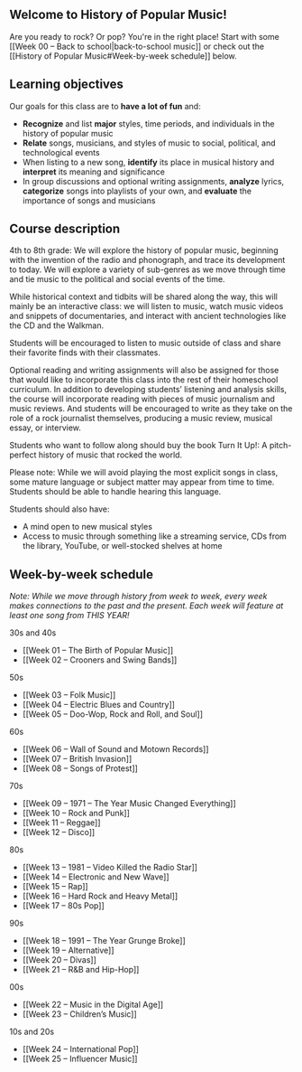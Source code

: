 ## Welcome to History of Popular Music!

Are you ready to rock? Or pop? You're in the right place! Start with some [[Week 00 – Back to school|back-to-school music]] or check out the [[History of Popular Music#Week-by-week schedule]] below.

## Learning objectives
Our goals for this class are to **have a lot of fun** and:
 - **Recognize** and list **major** styles, time periods, and individuals in the history of popular music
 - **Relate** songs, musicians, and styles of music to social, political, and technological events
 - When listing to a new song, **identify** its place in musical history and **interpret** its meaning and significance
 - In group discussions and optional writing assignments, **analyze** lyrics, **categorize** songs into playlists of your own, and **evaluate** the importance of songs and musicians
## Course description

4th to 8th grade: We will explore the history of popular music, beginning with the invention of the radio and phonograph, and trace its development to today. We will explore a variety of sub-genres as we move through time and tie music to the political and social events of the time. 

While historical context and tidbits will be shared along the way, this will mainly be an interactive class: we will listen to music, watch music videos and snippets of documentaries, and interact with ancient technologies like the CD and the Walkman. 

Students will be encouraged to listen to music outside of class and share their favorite finds with their classmates. 

Optional reading and writing assignments will also be assigned for those that would like to incorporate this class into the rest of their homeschool curriculum. In addition to developing students’ listening and analysis skills, the course will incorporate reading with pieces of music journalism and music reviews. And students will be encouraged to write as they take on the role of a rock journalist themselves, producing a music review, musical essay, or interview.

Students who want to follow along should buy the book Turn It Up!: A pitch-perfect history of music that rocked the world.

Please note: While we will avoid playing the most explicit songs in class, some mature language or subject matter may appear from time to time. Students should be able to handle hearing this language.

Students should also have:
- A mind open to new musical styles
- Access to music through something like a streaming service, CDs from the library, YouTube, or well-stocked shelves at home

## Week-by-week schedule

*Note: While we move through history from week to week, every week makes connections to the past and the present. Each week will feature at least one song from THIS YEAR!*

30s and 40s
- [[Week 01 – The Birth of Popular Music]]
- [[Week 02 – Crooners and Swing Bands]]

50s
- [[Week 03 – Folk Music]]
- [[Week 04 – Electric Blues and Country]]
- [[Week 05 – Doo-Wop, Rock and Roll, and Soul]]

60s
- [[Week 06 – Wall of Sound and Motown Records]]
- [[Week 07 – British Invasion]]
- [[Week 08 – Songs of Protest]]

70s
- [[Week 09 – 1971 – The Year Music Changed Everything]]
- [[Week 10 – Rock and Punk]]
- [[Week 11 – Reggae]]
- [[Week 12 – Disco]]

80s
- [[Week 13 – 1981 – Video Killed the Radio Star]]
- [[Week 14 – Electronic and New Wave]]
- [[Week 15 – Rap]]
- [[Week 16 – Hard Rock and Heavy Metal]]
- [[Week 17 – 80s Pop]]

90s
- [[Week 18 – 1991 – The Year Grunge Broke]]
- [[Week 19 – Alternative]]
- [[Week 20 – Divas]]
- [[Week 21 – R&B and Hip-Hop]]

00s
- [[Week 22 – Music in the Digital Age]]
- [[Week 23 – Children’s Music]]

10s and 20s
- [[Week 24 – International Pop]]
- [[Week 25 – Influencer Music]]